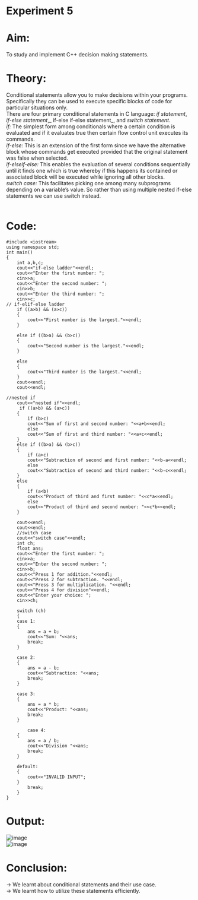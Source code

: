 # Experiment 5

# Aim: <br>
To study and implement C++ decision making statements. <br>

# Theory: <br>
Conditional statements allow you to make decisions within your programs. Specifically they can be used to execute specific blocks of code for particular situations only. <br>
There are four primary conditional statements in C language: _if statement_, _if-else statement_,_ if-else if-else statement_, and _switch statement_. <br> 
_if:_ The simplest form among conditionals where a certain condition is evaluated and if it evaluates true then certain flow control unit executes its commands. <br>
_if-else:_ This is an extension of the first form since we have the alternative block whose commands get executed provided that the original statement was false when selected. <br>
_if-elseif-else:_ This enables the evaluation of several conditions sequentially until it finds one which is true whereby if this happens its contained or associated block will be executed while ignoring all other blocks. <br>
_switch case:_ This facilitates picking one among many subprograms depending on a variable’s value. So rather than using multiple nested if-else statements we can use switch instead.<br>
<br>
# Code: <br>

```
#include <iostream>
using namespace std;
int main()
{
    int a,b,c;
    cout<<"if-else ladder"<<endl;
    cout<<"Enter the first number: ";
    cin>>a;
    cout<<"Enter the second number: ";
    cin>>b;
    cout<<"Enter the third number: ";
    cin>>c;
// if-elif-else ladder
    if ((a>b) && (a>c))
    {
        cout<<"First number is the largest."<<endl;
    }

    else if ((b>a) && (b>c))
    {
        cout<<"Second number is the largest."<<endl;
    }

    else
    {
        cout<<"Third number is the largest."<<endl;
    }
    cout<<endl;
    cout<<endl;

//nested if
    cout<<"nested if"<<endl;
     if ((a>b) && (a>c))
    {
        if (b>c)
        cout<<"Sum of first and second number: "<<a+b<<endl;
        else
        cout<<"Sum of first and third number: "<<a+c<<endl;
    }
    else if ((b>a) && (b>c))
    {
        if (a>c)
        cout<<"Subtraction of second and first number: "<<b-a<<endl;
        else
        cout<<"Subtraction of second and third number: "<<b-c<<endl;
    }
    else
    {
        if (a<b)
        cout<<"Product of third and first number: "<<c*a<<endl;
        else
        cout<<"Product of third and second number: "<<c*b<<endl;
    }

    cout<<endl;
    cout<<endl;
    //switch case
    cout<<"switch case"<<endl;
    int ch;
    float ans;
    cout<<"Enter the first number: ";
    cin>>a;
    cout<<"Enter the second number: ";
    cin>>b;
    cout<<"Press 1 for addition."<<endl;
    cout<<"Press 2 for subtraction. "<<endl;
    cout<<"Press 3 for multiplication. "<<endl;
    cout<<"Press 4 for division"<<endl;
    cout<<"Enter your choice: ";
    cin>>ch;

    switch (ch)
    {
    case 1:
    {
        ans = a + b;
        cout<<"Sum: "<<ans;
        break;
    }

    case 2:
    {
        ans = a - b;
        cout<<"Subtraction: "<<ans;
        break;
    }
    
    case 3:
    {
        ans = a * b;
        cout<<"Product: "<<ans;
        break;
    }

        case 4:
    {
        ans = a / b;
        cout<<"Division "<<ans;
        break;
    }

    default:
    {
        cout<<"INVALID INPUT";
    }
        break;
    }
}
```

# Output: 

![image](https://github.com/user-attachments/assets/6ef95412-a180-45d0-b168-768a2db0b72d)<br>
![image](https://github.com/user-attachments/assets/3e7ea3f8-4147-4824-846c-02748a58e277)



# Conclusion: <br>
&#8594; We learnt about conditional statements and their use case. <br>
&#8594; We learnt how to utilize these statements efficiently. <br>
<br>
